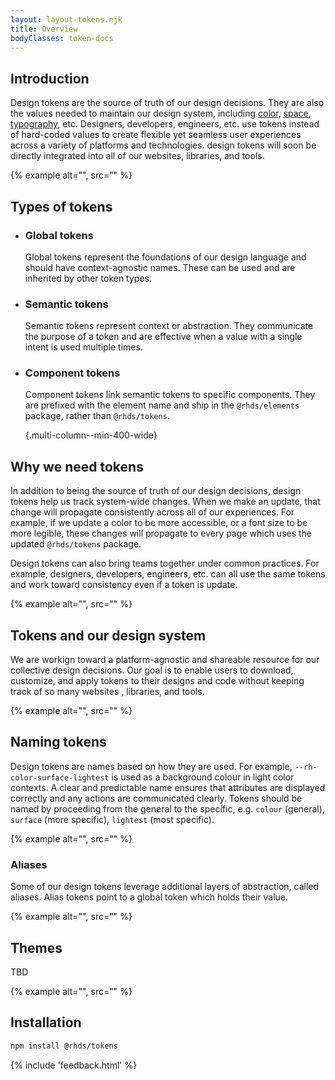 ```yaml
---
layout: layout-tokens.njk
title: Overview
bodyClasses: token-docs
---
```


<style>
  ul.multi-column--min-400-wide {
    list-style-type: none;
    padding-inline: 0;
  }
</style>

<script type="module">
  import '@rhds/elements/rh-code-block/rh-code-block.js';
</script>

## Introduction

Design tokens are the source of truth of our design decisions. They are
also the values needed to maintain our design system, including
[color][color], [space][space], [typography][typography], etc. Designers,
developers, engineers, etc. use tokens instead of hard-coded values to create
flexible yet seamless user experiences across a variety of platforms and
technologies. design tokens will soon be directly integrated into all of our
websites, libraries, and tools.

{% example alt="", src="" %}

## Types of tokens

- ### Global tokens
  Global tokens represent the foundations of our design language and should
  have context-agnostic names. These can be used and are inherited by other
  token types.

  <rh-code-block>
    <script type="text/css">--rh-brand-red-500</script>
  </rh-code-block>

- ### Semantic tokens
  Semantic tokens represent context or abstraction. They communicate the purpose
  of a token and are effective when a value with a single intent is used
  multiple times.

  <rh-code-block>
    <script type="text/css">--rh-color-surface-lightest</script>
  </rh-code-block>

- ### Component tokens
  Component tokens link semantic tokens to specific components. They are
  prefixed with the element name and ship in the `@rhds/elements` package,
  rather than `@rhds/tokens`.

  <rh-code-block>
    <script type="text/css">--rh-cta-color-primary</script>
  </rh-code-block>

  {.multi-column--min-400-wide}

## Why we need tokens

In addition to being the source of truth of our design decisions, design tokens
help us track system-wide changes. When we make an update, that change will
propagate consistently across all of our experiences. For example, if we update
a color to be more accessible, or a font size to be more legible, these changes
will propagate to every page which uses the updated `@rhds/tokens` package.

Design tokens can also bring teams together under common practices. For example,
designers, developers, engineers, etc. can all use the same tokens and work 
toward consistency even if a token is update.

{% example alt="", src="" %}

## Tokens and our design system

We are workign toward a platform-agnostic and shareable resource for our
collective design decisions. Our goal is to enable users to download, customize,
and apply tokens to their designs and code without keeping track of so many 
websites , libraries, and tools.

{% example alt="", src="" %}

## Naming tokens

Design tokens are names based on how they are used. For example,
`--rh-color-surface-lightest` is used as a background colour in light color
contexts. A clear and predictable name ensures that attributes are displayed
correctly and any actions are communicated clearly. Tokens should be named by
proceeding from the general to the specific, e.g. `colour` (general), `surface`
(more specific), `lightest` (most specific).

{% example alt="", src="" %}

### Aliases

Some of our design tokens leverage additional layers of abstraction, called
aliases. Alias tokens point to a global token which holds their value.

{% example alt="", src="" %}

## Themes

TBD

{% example alt="", src="" %}

## Installation

```sh
npm install @rhds/tokens
```

[color]: /tokens/color/
[space]: /tokens/space/
[typography]: /tokens/typography/

{% include 'feedback.html' %}
